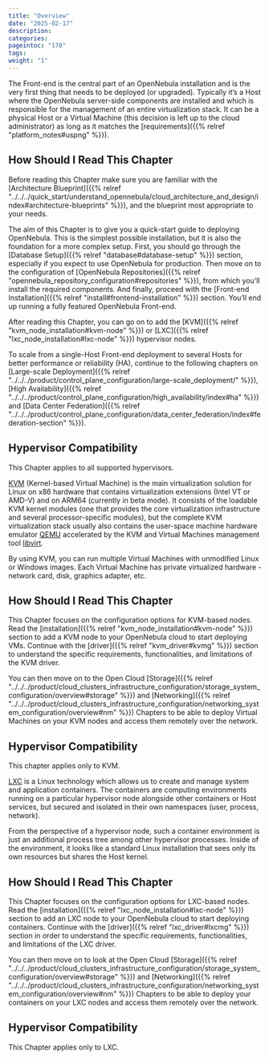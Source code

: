 ```yaml
---
title: "Overview"
date: "2025-02-17"
description:
categories:
pageintoc: "170"
tags:
weight: "1"
---
```


<a id="opennebula-installation-overview"></a>

<!--# Overview -->

The Front-end is the central part of an OpenNebula installation and is the very first thing that needs to be deployed (or upgraded). Typically it’s a Host where the OpenNebula server-side components are installed and which is responsible for the management of an entire virtualization stack. It can be a physical Host or a Virtual Machine (this decision is left up to the cloud administrator) as long as it matches the [requirements]({{% relref "platform_notes#uspng" %}}).

## How Should I Read This Chapter

Before reading this Chapter make sure you are familiar with the [Architecture Blueprint]({{% relref "../../../quick_start/understand_opennebula/cloud_architecture_and_design/index#architecture-blueprints" %}}), and the blueprint most appropriate to your needs.

The aim of this Chapter is to give you a quick-start guide to deploying OpenNebula. This is the simplest possible installation, but it is also the foundation for a more complex setup. First, you should go through the [Database Setup]({{% relref "database#database-setup" %}}) section, especially if you expect to use OpenNebula for production. Then move on to the configuration of [OpenNebula Repositories]({{% relref "opennebula_repository_configuration#repositories" %}}), from which you’ll install the required components. And finally, proceed with the [Front-end Installation]({{% relref "install#frontend-installation" %}}) section. You’ll end up running a fully featured OpenNebula Front-end.

After reading this Chapter, you can go on to add the [KVM]({{% relref "kvm_node_installation#kvm-node" %}}) or [LXC]({{% relref "lxc_node_installation#lxc-node" %}}) hypervisor nodes.

To scale from a single-Host Front-end deployment to several Hosts for better performance or reliability (HA), continue to the following chapters on [Large-scale Deployment]({{% relref "../../../product/control_plane_configuration/large-scale_deployment/" %}}), [High Availability]({{% relref "../../../product/control_plane_configuration/high_availability/index#ha" %}}) and [Data Center Federation]({{% relref "../../../product/control_plane_configuration/data_center_federation/index#federation-section" %}}).

## Hypervisor Compatibility

This Chapter applies to all supported hypervisors.

<!-- FROM HERE ON CONTENT OF KVM NODE DEPLOYMENT's overview.md: -->

<a id="kvm-node-deployment-overview"></a>

<!--# Overview -->

[KVM](https://www.linux-kvm.org/) (Kernel-based Virtual Machine) is the main virtualization solution for Linux on x86 hardware that contains virtualization extensions (Intel VT or AMD-V) and on ARM64 (currently in beta mode). It consists of the loadable KVM kernel modules (one that provides the core virtualization infrastructure and several processor-specific modules), but the complete KVM virtualization stack usually also contains the user-space machine hardware emulator [QEMU](https://www.qemu.org) accelerated by the KVM and Virtual Machines management tool [libvirt](https://libvirt.org).

By using KVM, you can run multiple Virtual Machines with unmodified Linux or Windows images. Each Virtual Machine has private virtualized hardware - network card, disk, graphics adapter, etc.

## How Should I Read This Chapter

This Chapter focuses on the configuration options for KVM-based nodes. Read the [installation]({{% relref "kvm_node_installation#kvm-node" %}}) section to add a KVM node to your OpenNebula cloud to start deploying VMs. Continue with the [driver]({{% relref "kvm_driver#kvmg" %}}) section to understand the specific requirements, functionalities, and limitations of the KVM driver.

You can then move on to the Open Cloud [Storage]({{% relref "../../../product/cloud_clusters_infrastructure_configuration/storage_system_configuration/overview#storage" %}}) and [Networking]({{% relref "../../../product/cloud_clusters_infrastructure_configuration/networking_system_configuration/overview#nm" %}}) Chapters to be able to deploy Virtual Machines on your KVM nodes and access them remotely over the network.

## Hypervisor Compatibility

This chapter applies only to KVM.

<!-- FROM HERE ON CONTENT OF LXC NODE DEPLOYMENT's overview.md: -->

<a id="lxc-node-deployment-overview"></a>

<!--# Overview -->

[LXC](https://linuxcontainers.org/lxc/introduction/) is a Linux technology which allows us to create and manage system and application containers. The containers are computing environments running on a particular hypervisor node alongside other containers or Host services, but secured and isolated in their own namespaces (user, process, network).

From the perspective of a hypervisor node, such a container environment is just an additional process tree among other hypervisor processes. Inside of the environment, it looks like a standard Linux installation that sees only its own resources but shares the Host kernel.

## How Should I Read This Chapter

This Chapter focuses on the configuration options for LXC-based nodes. Read the [installation]({{% relref "lxc_node_installation#lxc-node" %}}) section to add an LXC node to your OpenNebula cloud to start deploying containers. Continue with the [driver]({{% relref "lxc_driver#lxcmg" %}}) section in order to understand the specific requirements, functionalities, and limitations of the LXC driver.

You can then move on to look at the Open Cloud [Storage]({{% relref "../../../product/cloud_clusters_infrastructure_configuration/storage_system_configuration/overview#storage" %}}) and [Networking]({{% relref "../../../product/cloud_clusters_infrastructure_configuration/networking_system_configuration/overview#nm" %}}) Chapters to be able to deploy your containers on your LXC nodes and access them remotely over the network.

## Hypervisor Compatibility

This Chapter applies only to LXC.

